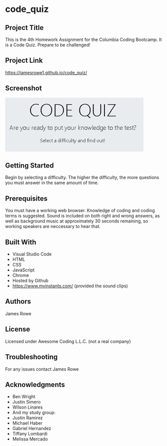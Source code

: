 # code_quiz

## Project Title

This is the 4th Homework Assignment for the Columbia Coding Bootcamp. It is a Code Quiz. Prepare to be challenged!

## Project Link

https://jamesrowe1.github.io/code_quiz/

## Screenshot

![codequiz](./codequiz.jpg)

## Getting Started

Begin by selecting a difficulty. The higher the difficulty, the more questions you must answer in the same amount of time.

## Prerequisites

You must have a working web browser. Knowledge of coding and coding terms is suggested. Sound is included on both right and wrong answers, as well as background music at approximately 30 seconds remaining, so working speakers are neccessary to hear that.

## Built With

- Visual Studio Code
- HTML
- CSS
- JavaScript
- Chrome
- Hosted by Github
- https://www.myinstants.com/ (provided the sound clips)

## Authors

James Rowe

## License

Licensed under Awesome Coding L.L.C. (not a real company)

## Troubleshooting

For any issues contact James Rowe

## Acknowledgments

- Ben Wright
- Justin Simero
- Wilson Linares
- And my study group:
- Justin Ramirez
- Michael Haber
- Gabriel Hernandez
- Tiffany Lombardi
- Melissa Mercado
